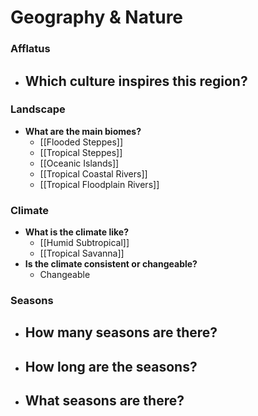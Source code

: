 # Geography & Nature
### Afflatus
- **Which culture inspires this region?**
	- 
### Landscape
- **What are the main biomes?**
	- [[Flooded Steppes]]
	- [[Tropical Steppes]]
	- [[Oceanic Islands]]
	- [[Tropical Coastal Rivers]]
	- [[Tropical Floodplain Rivers]]
### **Climate**
- **What is the climate like?**
	- [[Humid Subtropical]]
	- [[Tropical Savanna]]
- **Is the climate consistent or changeable?**
	- Changeable
### **Seasons**
- **How many seasons are there?**
	- 
- **How long are the seasons?**
	- 
- **What seasons are there?**
	- 